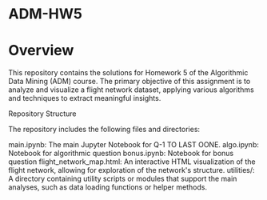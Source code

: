 # ADM-HW5

# Overview

This repository contains the solutions for Homework 5 of the Algorithmic Data Mining (ADM) course. The primary objective of this assignment is to analyze and visualize a flight network dataset, applying various algorithms and techniques to extract meaningful insights.

Repository Structure

The repository includes the following files and directories:

main.ipynb: The main Jupyter Notebook for Q-1 TO LAST OONE.
algo.ipynb: Notebook for algorithmic question
bonus.ipynb: Notebook for bonus question
flight_network_map.html: An interactive HTML visualization of the flight network, allowing for exploration of the network's structure.
utilities/: A directory containing utility scripts or modules that support the main analyses, such as data loading functions or helper methods.

